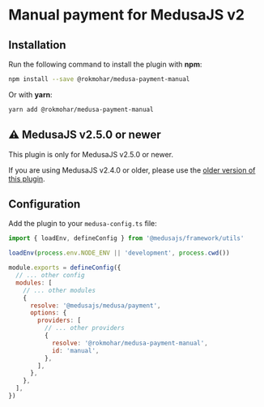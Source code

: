 # Manual payment for MedusaJS v2

## Installation

Run the following command to install the plugin with **npm**:

```bash
npm install --save @rokmohar/medusa-payment-manual
```

Or with **yarn**:

```bash
yarn add @rokmohar/medusa-payment-manual
```

## ⚠️ MedusaJS v2.5.0 or newer

This plugin is only for MedusaJS v2.5.0 or newer.

If you are using MedusaJS v2.4.0 or older, please use the [older version of this plugin](https://github.com/rokmohar/medusa-payment-manual/tree/v0.1.4).

## Configuration

Add the plugin to your `medusa-config.ts` file:

```js
import { loadEnv, defineConfig } from '@medusajs/framework/utils'

loadEnv(process.env.NODE_ENV || 'development', process.cwd())

module.exports = defineConfig({
  // ... other config
  modules: [
    // ... other modules
    {
      resolve: '@medusajs/medusa/payment',
      options: {
        providers: [
          // ... other providers
          {
            resolve: '@rokmohar/medusa-payment-manual',
            id: 'manual',
          },
        ],
      },
    },
  ],
})
```
